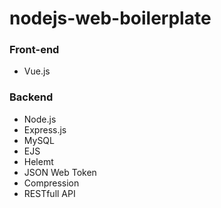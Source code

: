 # nodejs-web-boilerplate

### Front-end
- Vue.js

### Backend
- Node.js
- Express.js
- MySQL
- EJS
- Helemt
- JSON Web Token
- Compression
- RESTfull API
